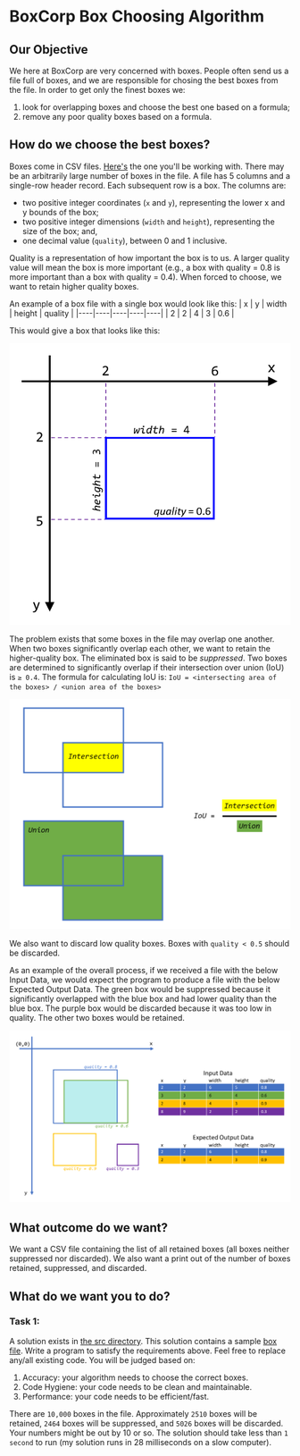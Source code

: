 # BoxCorp Box Choosing Algorithm
## Our Objective
We here at BoxCorp are very concerned with boxes. People often send us a file full of boxes, and we are responsible for chosing the best boxes from the file. In order to get only the finest boxes we:
1. look for overlapping boxes and choose the best one based on a formula;
2. remove any poor quality boxes based on a formula.

## How do we choose the best boxes? 
Boxes come in CSV files. [Here's](./src/BoxChooser/boxes.csv) the one you'll be working with. There may be an arbitrarily large number of boxes in the file. A file has 5 columns and a single-row header record. Each subsequent row is a box. The columns are:
* two positive integer coordinates (`x` and `y`), representing the lower x and y bounds of the box;
* two positive integer dimensions (`width` and `height`), representing the size of the box; and,
* one decimal value (`quality`), between 0 and 1 inclusive.

Quality is a representation of how important the box is to us. A larger quality value will mean the box is more important (e.g., a box with quality = 0.8 is more important than a box with quality = 0.4). When forced to choose, we want to retain higher quality boxes.

An example of a box file with a single box would look like this:
| x | y | width | height | quality |
|----|----|----|----|----|
| 2 | 2 | 4 | 3 | 0.6 |

This would give a box that looks like this:

<img src="./Images/BoxExample.png" width="600px"/>

The problem exists that some boxes in the file may overlap one another. When two boxes significantly overlap each other, we want to retain the higher-quality box. The eliminated box is said to be *suppressed*. Two boxes are determined to significantly overlap if their intersection over union (IoU) is `≥ 0.4`. The formula for calculating IoU is: `IoU = <intersecting area of the boxes> / <union area of the boxes>`

<img src="./Images/IoU.png" width="600px" />

We also want to discard low quality boxes. Boxes with `quality < 0.5` should be discarded.

As an example of the overall process, if we received a file with the below Input Data, we would expect the program to produce a file with the below Expected Output Data. The green box would be suppressed because it significantly overlapped with the blue box and had lower quality than the blue box. The purple box would be discarded because it was too low in quality. The other two boxes would be retained.

<img src="./Images/AcceptanceCriteria.png" width="900px" />

## What outcome do we want?
We want a CSV file containing the list of all retained boxes (all boxes neither suppressed nor discarded). We also want a print out of the number of boxes retained, suppressed, and discarded.

## What do we want you to do?

### Task 1:
A solution exists in [the src directory](./src). This solution contains a sample [box file](./src/BoxChooser/boxes.csv). Write a program to satisfy the requirements above. Feel free to replace any/all existing code. You will be judged based on:
1. Accuracy: your algorithm needs to choose the correct boxes.
2. Code Hygiene: your code needs to be clean and maintainable.
3. Performance: your code needs to be efficient/fast.

There are `10,000` boxes in the file. Approximately `2510` boxes will be retained, `2464` boxes will be suppressed, and `5026` boxes will be discarded. Your numbers might be out by 10 or so. The solution should take less than `1 second` to run (my solution runs in 28 milliseconds on a slow computer).

